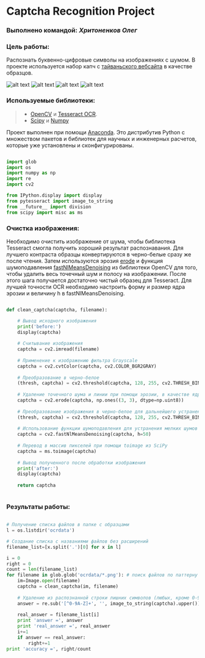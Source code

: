 # Captcha Recognition Project

### Выполнено командой: *Хритоненков Олег*

### Цель работы:

Распознать буквенно-цифровые символы на изображениях с шумом. В проекте используется набор капч с [тайваньского вебсайта](http://bsr.twse.com.tw/bshtm/) в качестве образцов.   

![alt text](https://sun9-2.userapi.com/c840734/v840734541/69e0/H3-xuUnAxw8.jpg)
![alt text](https://sun9-2.userapi.com/c840734/v840734541/69d9/vFmUrkpVLR8.jpg)
![alt text](https://sun9-2.userapi.com/c840734/v840734541/69d2/vYBRk3f2QnE.jpg)
![alt text](https://sun9-2.userapi.com/c840734/v840734541/69cb/16PpmtZodx0.jpg)

### Используемые библиотеки: 

>- [OpenCV](http://opencv.org/) и [Tesseract OCR](https://github.com/tesseract-ocr/tesseract).
>- [Scipy](https://www.scipy.org/) и [Numpy](http://www.numpy.org/)

Проект выполнен при помощи [Anaconda](https://www.continuum.io/downloads). Это дистрибутив Python с множеством пакетов и библиотек для научных и инженерных расчетов, которые уже установлены и сконфигурированы.

```python 

import glob
import os
import numpy as np
import re
import cv2

from IPython.display import display
from pytesseract import image_to_string
from __future__ import division
from scipy import misc as ms

```

### Очистка изображения:

Необходимо очистить изображение от шума, чтобы библиотека Tesseract смогла получить хороший результат распознавания. Для лучшего контраста образцы конвертируются в черно-белые сразу же после чтения. Затем используются эрозия [erode](http://docs.opencv.org/3.0-beta/doc/py_tutorials/py_imgproc/py_morphological_ops/py_morphological_ops.html) и функция шумоподавления [fastNlMeansDenoising](http://docs.opencv.org/2.4/modules/photo/doc/denoising.html) из библиотеки OpenCV для того, чтобы удалить весь точечный шум и полосу на изображении. После этого шага получается достаточно чистый образец для Tesseract. Для лучшей точности OCR необходимо настроить форму и размер ядра эрозии и величину h в fastNlMeansDenoising.

```python 

def clean_captcha(captcha, filename):

    # Вывод исходного изображения
    print('before:')
    display(captcha)
    
    # Считывание изображения
    captcha = cv2.imread(filename)
    
    # Применение к изображению фильтра Grayscale
    captcha = cv2.cvtColor(captcha, cv2.COLOR_BGR2GRAY)
    
    # Преобразование в черно-белое
    (thresh, captcha) = cv2.threshold(captcha, 128, 255, cv2.THRESH_BINARY | cv2.THRESH_OTSU)
    
    # Удаление точечного шума и линии при помощи эрозии, в качестве ядра - массив единиц 3x3 из Numpy
    captcha = cv2.erode(captcha, np.ones((3, 3), dtype=np.uint8))
    
    # Преобразование изображения в черно-белое для дальнейшего устранения шума
    (thresh, captcha) = cv2.threshold(captcha, 128, 255, cv2.THRESH_BINARY | cv2.THRESH_OTSU)
    
    # Использование функции шумоподавления для устранения мелких шумов 
    captcha = cv2.fastNlMeansDenoising(captcha, h=50)
    
    # Перевод в массив пикселей при помощи toimage из SciPy
    captcha = ms.toimage(captcha)
    
    # Вывод полученного после обработки изображения
    print('after:')
    display(captcha)
    
    return captcha
    
```

### Результаты работы:

```python

# Получение списка файлов в папке с образцами
l = os.listdir('ocrdata')

# Создание списка с названиями файлов без расширений
filename_list=[x.split('.')[0] for x in l]

i = 0
right = 0
count = len(filename_list)
for filename in glob.glob('ocrdata/*.png'): # поиск файлов по паттерну *.png
    im=Image.open(filename)
    captcha = clean_captcha(im, filename) 
    
    # Удаление из распознанной строки лишних символов (любых, кроме 0-9, A-Z)
    answer = re.sub('[^0-9A-Z]+', '', image_to_string(captcha).upper()).encode("utf-8")
    
    real_answer = filename_list[i]
    print 'answer =', answer
    print 'real_answer =', real_answer
    i+=1
    if answer == real_answer:
        right+=1
print 'accuracy =', right/count

```
